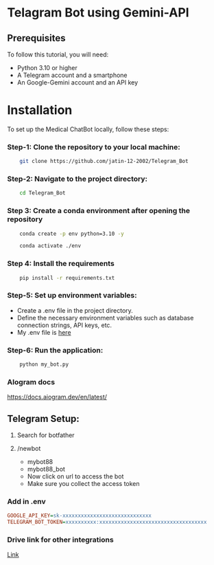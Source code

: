 # Telagram Bot using Gemini-API


## Prerequisites

To follow this tutorial, you will need:

- Python 3.10 or higher
- A Telegram account and a smartphone
- An Google-Gemini account and an API key



# Installation
To set up the Medical ChatBot locally, follow these steps:

### Step-1: Clone the repository to your local machine:
```bash
    git clone https://github.com/jatin-12-2002/Telegram_Bot
```

### Step-2: Navigate to the project directory:
```bash
    cd Telegram_Bot
```

### Step 3: Create a conda environment after opening the repository

```bash
    conda create -p env python=3.10 -y
```

```bash
    conda activate ./env
```

### Step 4: Install the requirements
```bash
    pip install -r requirements.txt
```

### Step-5: Set up environment variables:
- Create a .env file in the project directory.
- Define the necessary environment variables such as database connection strings, API keys, etc.
- My .env file is [here](https://drive.google.com/file/d/1HadmVnwU_LLi_XvA9ci9MHFLsq_p3Y3o/view?usp=sharing)

### Step-6: Run the application:
```bash
    python my_bot.py
```

### AIogram docs
https://docs.aiogram.dev/en/latest/


## Telegram Setup:

1. Search for botfather
2. /newbot
   - mybot88
   - mybot88_bot

   * Now click on url to access the bot
   * Make sure you collect the access token


### Add in .env

```ini
GOOGLE_API_KEY=sk-xxxxxxxxxxxxxxxxxxxxxxxxxxxxx
TELEGRAM_BOT_TOKEN=xxxxxxxxxx:xxxxxxxxxxxxxxxxxxxxxxxxxxxxxxxxxxx
```


### Drive link for other integrations

[Link](https://drive.google.com/drive/folders/1JlvnNZczhDtwaypRavkiZjvxOnKp7bsW?usp=sharing)

